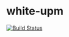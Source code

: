 # white-upm
[![Build Status](https://dev.azure.com/k0dep/white-unity/_apis/build/status/k0dep.white-unity-api?branchName=master)](https://dev.azure.com/k0dep/white-unity/_build/latest?definitionId=4&branchName=master)

